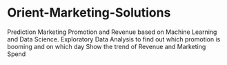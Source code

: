 # Orient-Marketing-Solutions
Prediction Marketing Promotion and Revenue based on Machine Learning and Data Science.
Exploratory Data Analysis to find out which promotion is booming and on which day
Show the trend of Revenue and Marketing Spend
